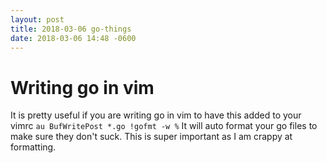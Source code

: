 ```yaml
---
layout: post
title: 2018-03-06 go-things
date: 2018-03-06 14:48 -0600
---
```


# Writing go in vim
It is pretty useful if you are writing go in vim to have this added to your vimrc  `au BufWritePost *.go !gofmt -w %` 
It will auto format your go files to make sure they don't suck.   This is super important as I am crappy at formatting.
